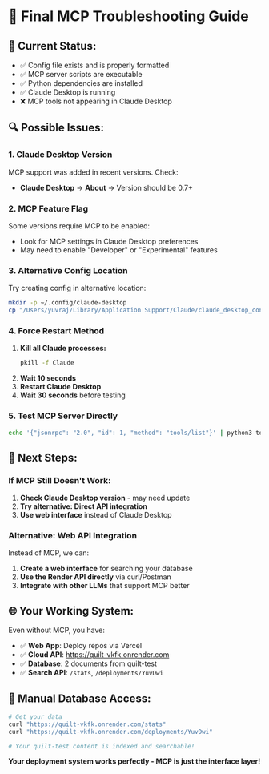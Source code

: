 # 🔧 Final MCP Troubleshooting Guide

## 🎯 **Current Status:**
- ✅ Config file exists and is properly formatted
- ✅ MCP server scripts are executable  
- ✅ Python dependencies are installed
- ✅ Claude Desktop is running
- ❌ MCP tools not appearing in Claude Desktop

## 🔍 **Possible Issues:**

### **1. Claude Desktop Version**
MCP support was added in recent versions. Check:
- **Claude Desktop** → **About** → Version should be 0.7+ 

### **2. MCP Feature Flag**
Some versions require MCP to be enabled:
- Look for MCP settings in Claude Desktop preferences
- May need to enable "Developer" or "Experimental" features

### **3. Alternative Config Location**
Try creating config in alternative location:
```bash
mkdir -p ~/.config/claude-desktop
cp "/Users/yuvraj/Library/Application Support/Claude/claude_desktop_config.json" ~/.config/claude-desktop/
```

### **4. Force Restart Method**
1. **Kill all Claude processes:**
   ```bash
   pkill -f Claude
   ```
2. **Wait 10 seconds**
3. **Restart Claude Desktop**
4. **Wait 30 seconds** before testing

### **5. Test MCP Server Directly**
```bash
echo '{"jsonrpc": "2.0", "id": 1, "method": "tools/list"}' | python3 test_mcp_simple.py
```

## 🎯 **Next Steps:**

### **If MCP Still Doesn't Work:**
1. **Check Claude Desktop version** - may need update
2. **Try alternative: Direct API integration**
3. **Use web interface** instead of Claude Desktop

### **Alternative: Web API Integration**
Instead of MCP, we can:
1. **Create a web interface** for searching your database
2. **Use the Render API directly** via curl/Postman
3. **Integrate with other LLMs** that support MCP better

## 🌐 **Your Working System:**
Even without MCP, you have:
- ✅ **Web App**: Deploy repos via Vercel
- ✅ **Cloud API**: https://quilt-vkfk.onrender.com  
- ✅ **Database**: 2 documents from quilt-test
- ✅ **Search API**: `/stats`, `/deployments/YuvDwi`

## 🔧 **Manual Database Access:**
```bash
# Get your data
curl "https://quilt-vkfk.onrender.com/stats"
curl "https://quilt-vkfk.onrender.com/deployments/YuvDwi"

# Your quilt-test content is indexed and searchable!
```

**Your deployment system works perfectly - MCP is just the interface layer!**
